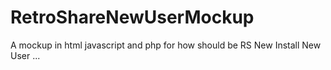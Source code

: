 # RetroShareNewUserMockup
A mockup in html javascript and php for how should be RS New Install New User ...
